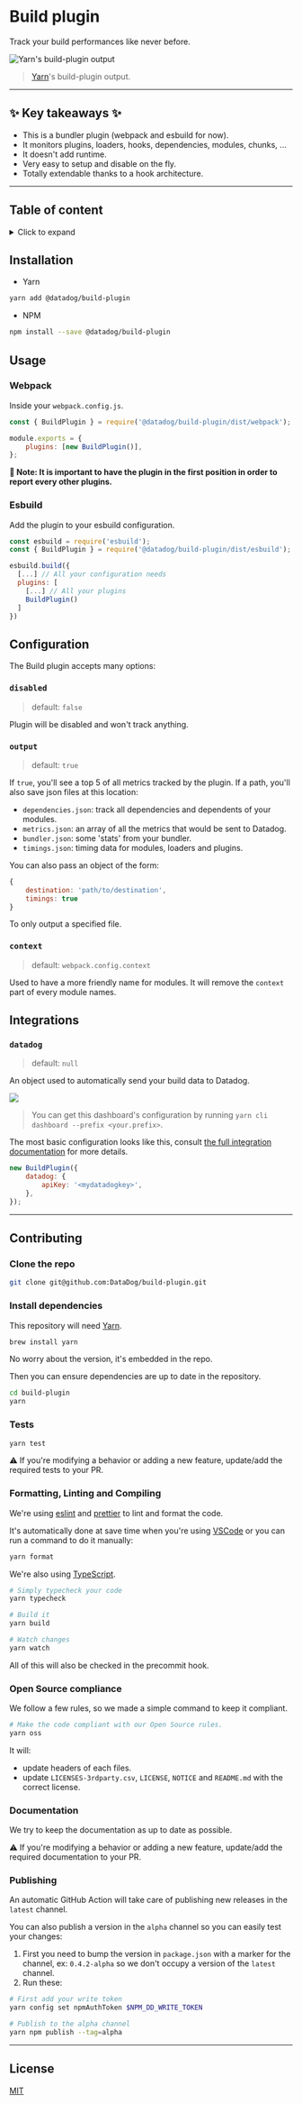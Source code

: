 # Build plugin <!-- omit in toc -->

Track your build performances like never before.

![Yarn's build-plugin output](./assets/build-plugin-output.png)

> [Yarn](https://github.com/yarnpkg/berry)'s build-plugin output.

---

## ✨ Key takeaways ✨ <!-- omit in toc -->

-   This is a bundler plugin (webpack and esbuild for now).
-   It monitors plugins, loaders, hooks, dependencies, modules, chunks, ...
-   It doesn't add runtime.
-   Very easy to setup and disable on the fly.
-   Totally extendable thanks to a hook architecture.

---

## Table of content <!-- omit in toc -->

<details>
<summary>Click to expand</summary>

-   [Installation](#installation)
-   [Usage](#usage)
    -   [Webpack](#webpack)
    -   [Esbuild](#esbuild)
-   [Configuration](#configuration)
    -   [`disabled`](#disabled)
    -   [`output`](#output)
    -   [`context`](#context)
-   [Integrations](#integrations)
    -   [`datadog`](#datadog)
-   [Contributing](#contributing)
    -   [Clone the repo](#clone-the-repo)
    -   [Install dependencies](#install-dependencies)
    -   [Tests](#tests)
    -   [Formatting, Linting and Compiling](#formatting-linting-and-compiling)
    -   [Open Source compliance](#open-source-compliance)
    -   [Documentation](#documentation)
    -   [Publishing](#publishing)
-   [License](#license)

</details>

## Installation

-   Yarn

```bash
yarn add @datadog/build-plugin
```

-   NPM

```bash
npm install --save @datadog/build-plugin
```

## Usage

### Webpack

Inside your `webpack.config.js`.

```js
const { BuildPlugin } = require('@datadog/build-plugin/dist/webpack');

module.exports = {
    plugins: [new BuildPlugin()],
};
```

**📝 Note: It is important to have the plugin in the first position in order to report every other plugins.**

### Esbuild

Add the plugin to your esbuild configuration.

```js
const esbuild = require('esbuild');
const { BuildPlugin } = require('@datadog/build-plugin/dist/esbuild');

esbuild.build({
  [...] // All your configuration needs
  plugins: [
    [...] // All your plugins
    BuildPlugin()
  ]
})
```

## Configuration

The Build plugin accepts many options:

### `disabled`

> default: `false`

Plugin will be disabled and won't track anything.

### `output`

> default: `true`

If `true`, you'll see a top 5 of all metrics tracked by the plugin.
If a path, you'll also save json files at this location:

-   `dependencies.json`: track all dependencies and dependents of your modules.
-   `metrics.json`: an array of all the metrics that would be sent to Datadog.
-   `bundler.json`: some 'stats' from your bundler.
-   `timings.json`: timing data for modules, loaders and plugins.

You can also pass an object of the form:

```javascript
{
    destination: 'path/to/destination',
    timings: true
}
```

To only output a specified file.

### `context`

> default: `webpack.config.context`

Used to have a more friendly name for modules. It will remove the `context` part of every module names.

## Integrations

### `datadog`

> default: `null`

An object used to automatically send your build data to Datadog.

![](./assets/datadog-dashboard.png)

> You can get this dashboard's configuration by running `yarn cli dashboard --prefix <your.prefix>`.

The most basic configuration looks like this, consult
[the full integration documentation](./src/hooks/datadog) for more details.

```javascript
new BuildPlugin({
    datadog: {
        apiKey: '<mydatadogkey>',
    },
});
```

---

## Contributing

### Clone the repo

```bash
git clone git@github.com:DataDog/build-plugin.git
```

### Install dependencies

This repository will need [Yarn](https://yarnpkg.com/).

```bash
brew install yarn
```

No worry about the version, it's embedded in the repo.

Then you can ensure dependencies are up to date in the repository.

```bash
cd build-plugin
yarn
```

### Tests

```bash
yarn test
```

⚠️ If you're modifying a behavior or adding a new feature,
update/add the required tests to your PR.

### Formatting, Linting and Compiling

We're using [eslint](https://eslint.org/) and [prettier](https://prettier.io/) to lint and format the code.

It's automatically done at save time when you're using [VSCode](https://code.visualstudio.com/) or you can run a command to do it manually:

```bash
yarn format
```

We're also using [TypeScript](https://www.typescriptlang.org/).

```bash
# Simply typecheck your code
yarn typecheck

# Build it
yarn build

# Watch changes
yarn watch
```

All of this will also be checked in the precommit hook.

### Open Source compliance

We follow a few rules, so we made a simple command to keep it compliant.

```bash
# Make the code compliant with our Open Source rules.
yarn oss
```

It will:

-   update headers of each files.
-   update `LICENSES-3rdparty.csv`, `LICENSE`, `NOTICE` and `README.md` with the correct license.

### Documentation

We try to keep the documentation as up to date as possible.

⚠️ If you're modifying a behavior or adding a new feature,
update/add the required documentation to your PR.

### Publishing

An automatic GitHub Action will take care of publishing new releases in the `latest` channel.

You can also publish a version in the `alpha` channel so you can easily test your changes:

1. First you need to bump the version in `package.json` with a marker for the channel, ex: `0.4.2-alpha` so we don't occupy a version of the `latest` channel.
1. Run these:

```bash
# First add your write token
yarn config set npmAuthToken $NPM_DD_WRITE_TOKEN

# Publish to the alpha channel
yarn npm publish --tag=alpha
```

---

## License

[MIT](LICENSE)
